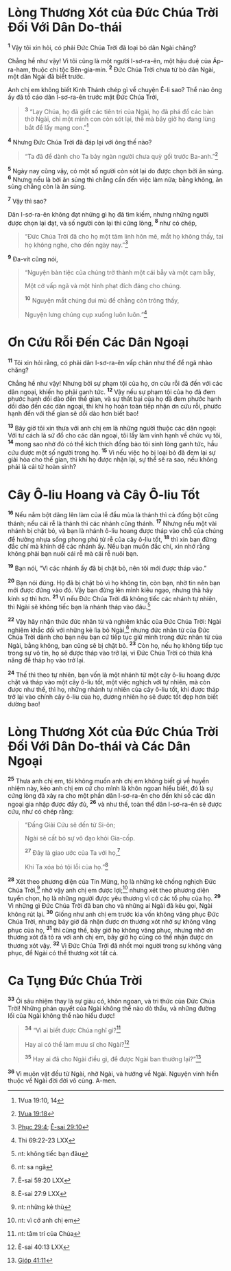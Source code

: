 # Lòng Thương Xót của Ðức Chúa Trời Ðối Với Dân Do-thái

<sup><b>1</b></sup> Vậy tôi xin hỏi, có phải Ðức Chúa Trời đã loại bỏ dân Ngài chăng?

Chẳng hề như vậy! Vì tôi cũng là một người I-sơ-ra-ên, một hậu duệ của Áp-ra-ham, thuộc chi tộc Bên-gia-min. <sup><b>2</b></sup> Ðức Chúa Trời chưa từ bỏ dân Ngài, một dân Ngài đã biết trước.

Anh chị em không biết Kinh Thánh chép gì về chuyện Ê-li sao? Thể nào ông ấy đã tố cáo dân I-sơ-ra-ên trước mặt Ðức Chúa Trời,

> <sup><b>3</b></sup> “Lạy Chúa, họ đã giết các tiên tri của Ngài, họ đã phá đổ các bàn thờ Ngài, chỉ một mình con còn sót lại, thế mà bây giờ họ đang lùng bắt để lấy mạng con.”[^1@-276b36b7-2a7c-47f8-8df2-4d581f398592]

<sup><b>4</b></sup> Nhưng Ðức Chúa Trời đã đáp lại với ông thế nào?

> “Ta đã để dành cho Ta bảy ngàn người chưa quỳ gối trước Ba-anh.”[^2@-276b36b7-2a7c-47f8-8df2-4d581f398592]

<sup><b>5</b></sup> Ngày nay cũng vậy, có một số người còn sót lại do được chọn bởi ân sủng. <sup><b>6</b></sup> Nhưng nếu là bởi ân sủng thì chẳng cần đến việc làm nữa; bằng không, ân sủng chẳng còn là ân sủng.

<sup><b>7</b></sup> Vậy thì sao?

Dân I-sơ-ra-ên không đạt những gì họ đã tìm kiếm, nhưng những người được chọn lại đạt, và số người còn lại thì cứng lòng, <sup><b>8</b></sup> như có chép,

> “Ðức Chúa Trời đã cho họ một tâm linh hôn mê, mắt họ không thấy, tai họ không nghe, cho đến ngày nay.”[^3@-276b36b7-2a7c-47f8-8df2-4d581f398592]

<sup><b>9</b></sup> Ða-vít cũng nói,

> “Nguyện bàn tiệc của chúng trở thành một cái bẫy và một cạm bẫy,
>
> Một cớ vấp ngã và một hình phạt đích đáng cho chúng.
>
> <sup><b>10</b></sup> Nguyện mắt chúng đui mù để chẳng còn trông thấy,
>
> Nguyện lưng chúng cụp xuống luôn luôn.”[^4@-276b36b7-2a7c-47f8-8df2-4d581f398592]

# Ơn Cứu Rỗi Ðến Các Dân Ngoại

<sup><b>11</b></sup> Tôi xin hỏi rằng, có phải dân I-sơ-ra-ên vấp chân như thế để ngã nhào chăng?

Chẳng hề như vậy! Nhưng bởi sự phạm tội của họ, ơn cứu rỗi đã đến với các dân ngoại, khiến họ phải ganh tức. <sup><b>12</b></sup> Vậy nếu sự phạm tội của họ đã đem phước hạnh dồi dào đến thế gian, và sự thất bại của họ đã đem phước hạnh dồi dào đến các dân ngoại, thì khi họ hoàn toàn tiếp nhận ơn cứu rỗi, phước hạnh đến với thế gian sẽ dồi dào hơn biết bao!

<sup><b>13</b></sup> Bây giờ tôi xin thưa với anh chị em là những người thuộc các dân ngoại: Với tư cách là sứ đồ cho các dân ngoại, tôi lấy làm vinh hạnh về chức vụ tôi, <sup><b>14</b></sup> mong sao nhờ đó có thể kích thích đồng bào tôi sinh lòng ganh tức, hầu cứu được một số người trong họ. <sup><b>15</b></sup> Vì nếu việc họ bị loại bỏ đã đem lại sự giải hòa cho thế gian, thì khi họ được nhận lại, sự thể sẽ ra sao, nếu không phải là cải tử hoàn sinh?

# Cây Ô-liu Hoang và Cây Ô-liu Tốt

<sup><b>16</b></sup> Nếu nắm bột dâng lên làm của lễ đầu mùa là thánh thì cả đống bột cũng thánh; nếu cái rễ là thánh thì các nhánh cũng thánh. <sup><b>17</b></sup> Nhưng nếu một vài nhánh bị chặt bỏ, và bạn là nhánh ô-liu hoang được tháp vào chỗ của chúng để hưởng nhựa sống phong phú từ rễ của cây ô-liu tốt, <sup><b>18</b></sup> thì xin bạn đừng đắc chí mà khinh dể các nhánh ấy. Nếu bạn muốn đắc chí, xin nhớ rằng không phải bạn nuôi cái rễ mà cái rễ nuôi bạn.

<sup><b>19</b></sup> Bạn nói, “Vì các nhánh ấy đã bị chặt bỏ, nên tôi mới được tháp vào.”

<sup><b>20</b></sup> Bạn nói đúng. Họ đã bị chặt bỏ vì họ không tin, còn bạn, nhờ tin nên bạn mới được đứng vào đó. Vậy bạn đừng lên mình kiêu ngạo, nhưng thà hãy kính sợ thì hơn. <sup><b>21</b></sup> Vì nếu Ðức Chúa Trời đã không tiếc các nhánh tự nhiên, thì Ngài sẽ không tiếc bạn là nhánh tháp vào đâu.[^1-276b36b7-2a7c-47f8-8df2-4d581f398592]

<sup><b>22</b></sup> Vậy hãy nhận thức đức nhân từ và nghiêm khắc của Ðức Chúa Trời: Ngài nghiêm khắc đối với những kẻ lìa bỏ Ngài,[^2-276b36b7-2a7c-47f8-8df2-4d581f398592] nhưng đức nhân từ của Ðức Chúa Trời dành cho bạn nếu bạn cứ tiếp tục giữ mình trong đức nhân từ của Ngài, bằng không, bạn cũng sẽ bị chặt bỏ. <sup><b>23</b></sup> Còn họ, nếu họ không tiếp tục trong sự vô tín, họ sẽ được tháp vào trở lại, vì Ðức Chúa Trời có thừa khả năng để tháp họ vào trở lại.

<sup><b>24</b></sup> Thế thì theo tự nhiên, bạn vốn là một nhánh từ một cây ô-liu hoang được chặt và tháp vào một cây ô-liu tốt, một việc nghịch với tự nhiên, mà còn được như thế, thì họ, những nhánh tự nhiên của cây ô-liu tốt, khi được tháp trở lại vào chính cây ô-liu của họ, đương nhiên họ sẽ được tốt đẹp hơn biết dường bao!

# Lòng Thương Xót của Ðức Chúa Trời Ðối Với Dân Do-thái và Các Dân Ngoại

<sup><b>25</b></sup> Thưa anh chị em, tôi không muốn anh chị em không biết gì về huyền nhiệm này, kẻo anh chị em cứ cho mình là khôn ngoan hiểu biết, đó là sự cứng lòng đã xảy ra cho một phần dân I-sơ-ra-ên cho đến khi số các dân ngoại gia nhập được đầy đủ, <sup><b>26</b></sup> và như thế, toàn thể dân I-sơ-ra-ên sẽ được cứu, như có chép rằng:

> “Ðấng Giải Cứu sẽ đến từ Si-ôn;
>
> Ngài sẽ cất bỏ sự vô đạo khỏi Gia-cốp.
>
> <sup><b>27</b></sup> Ðây là giao ước của Ta với họ,[^5@-276b36b7-2a7c-47f8-8df2-4d581f398592]
>
> Khi Ta xóa bỏ tội lỗi của họ.”[^6@-276b36b7-2a7c-47f8-8df2-4d581f398592]

<sup><b>28</b></sup> Xét theo phương diện của Tin Mừng, họ là những kẻ chống nghịch Ðức Chúa Trời,[^3-276b36b7-2a7c-47f8-8df2-4d581f398592] nhờ vậy anh chị em được lợi;[^4-276b36b7-2a7c-47f8-8df2-4d581f398592] nhưng xét theo phương diện tuyển chọn, họ là những người được yêu thương vì cớ các tổ phụ của họ. <sup><b>29</b></sup> Vì những gì Ðức Chúa Trời đã ban cho và những ai Ngài đã kêu gọi, Ngài không rút lại. <sup><b>30</b></sup> Giống như anh chị em trước kia vốn không vâng phục Ðức Chúa Trời, nhưng bây giờ đã nhận được ơn thương xót nhờ sự không vâng phục của họ, <sup><b>31</b></sup> thì cũng thế, bây giờ họ không vâng phục, nhưng nhờ ơn thương xót đã tỏ ra với anh chị em, bây giờ họ cũng có thể nhận được ơn thương xót vậy. <sup><b>32</b></sup> Vì Ðức Chúa Trời đã nhốt mọi người trong sự không vâng phục, để Ngài có thể thương xót tất cả.

# Ca Tụng Ðức Chúa Trời

<sup><b>33</b></sup> Ôi sâu nhiệm thay là sự giàu có, khôn ngoan, và tri thức của Ðức Chúa Trời! Những phán quyết của Ngài không thể nào dò thấu, và những đường lối của Ngài không thể nào hiểu được!

> <sup><b>34</b></sup> “Vì ai biết được Chúa nghĩ gì?[^5-276b36b7-2a7c-47f8-8df2-4d581f398592]
>
> Hay ai có thể làm mưu sĩ cho Ngài?[^7@-276b36b7-2a7c-47f8-8df2-4d581f398592]
>
> <sup><b>35</b></sup> Hay ai đã cho Ngài điều gì, để được Ngài ban thưởng lại?”[^8@-276b36b7-2a7c-47f8-8df2-4d581f398592]

<sup><b>36</b></sup> Vì muôn vật đều từ Ngài, nhờ Ngài, và hướng về Ngài. Nguyện vinh hiển thuộc về Ngài đời đời vô cùng. A-men.

[^1-276b36b7-2a7c-47f8-8df2-4d581f398592]: nt: không tiếc bạn đâu

[^2-276b36b7-2a7c-47f8-8df2-4d581f398592]: nt: sa ngã

[^3-276b36b7-2a7c-47f8-8df2-4d581f398592]: nt: những kẻ thù

[^4-276b36b7-2a7c-47f8-8df2-4d581f398592]: nt: vì cớ anh chị em

[^5-276b36b7-2a7c-47f8-8df2-4d581f398592]: nt: tâm trí của Chúa

[^1@-276b36b7-2a7c-47f8-8df2-4d581f398592]: 1Vua 19:10, 14

[^2@-276b36b7-2a7c-47f8-8df2-4d581f398592]: [1Vua 19:18](/passage/?search=1Kgs.19.18&version=BD2011)

[^3@-276b36b7-2a7c-47f8-8df2-4d581f398592]: [Phục 29:4](/passage/?search=Deut.29.4&version=BD2011); [Ê-sai 29:10](/passage/?search=Isa.29.10&version=BD2011)

[^4@-276b36b7-2a7c-47f8-8df2-4d581f398592]: Thi 69:22-23 LXX

[^5@-276b36b7-2a7c-47f8-8df2-4d581f398592]: Ê-sai 59:20 LXX

[^6@-276b36b7-2a7c-47f8-8df2-4d581f398592]: Ê-sai 27:9 LXX

[^7@-276b36b7-2a7c-47f8-8df2-4d581f398592]: Ê-sai 40:13 LXX

[^8@-276b36b7-2a7c-47f8-8df2-4d581f398592]: [Gióp 41:11](/passage/?search=Job.41.11&version=BD2011)

